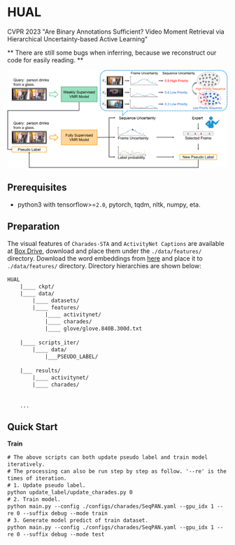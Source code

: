 # HUAL
CVPR 2023 "Are Binary Annotations Sufficient? Video Moment Retrieval via Hierarchical Uncertainty-based Active Learning"

** There are still some bugs when inferring, because we reconstruct our code for easily reading. **

![overview](/images/architecture.png)

## Prerequisites
- python3 with tensorflow>=`2.0`, pytorch, tqdm, nltk, numpy, eta.

## Preparation
The visual features of `Charades-STA` and `ActivityNet Captions` are available at [Box Drive](
https://app.box.com/s/d7q5atlidb31cuj1u8znd7prgrck1r1s), download and place them under the `./data/features/` directory. 
Download the word embeddings from [here](http://nlp.stanford.edu/data/glove.840B.300d.zip) and place it to 
`./data/features/` directory. Directory hierarchies are shown below:
```
HUAL
    |____ ckpt/
    |____ data/
        |____ datasets/
        |____ features/
            |____ activitynet/
            |____ charades/
            |____ glove/glove.840B.300d.txt

    |____ scripts_iter/
        |____ data/
            |___PSEUDO_LABEL/
            
    |___ results/
        |____ activitynet/
        |____ charades/


    ...
```

## Quick Start
**Train**
```shell script
# The above scripts can both update pseudo label and train model iteratively.
# The processing can also be run step by step as follow. '--re' is the times of iteration. 
# 1. Update pseudo label.
python update_label/update_charades.py 0
# 2. Train model.
python main.py --config ./configs/charades/SeqPAN.yaml --gpu_idx 1 --re 0 --suffix debug --mode train
# 3. Generate model predict of train dataset.
python main.py --config ./configs/charades/SeqPAN.yaml --gpu_idx 1 --re 0 --suffix debug --mode test

```
